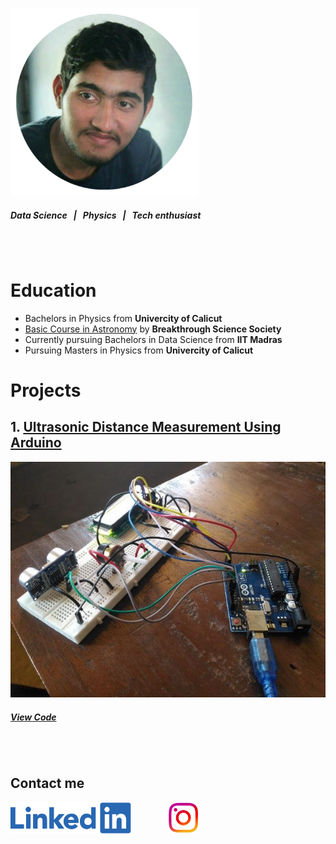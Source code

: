 ![](/images/PicsArt_12-21-08.20.16.png)
##### *Data Science &nbsp; | &nbsp; Physics &nbsp; | &nbsp; Tech enthusiast*
# 
# 


&nbsp;

# Education
- Bachelors in Physics from **Univercity of Calicut**
- [Basic Course in Astronomy](https://drive.google.com/file/d/1pXsSWMzqTAH_q58qOIBMrrrfZjk7iR9K/view?usp=sharing) by **Breakthrough Science Society**
- Currently pursuing Bachelors in Data Science from **IIT Madras**
- Pursuing Masters in Physics from **Univercity of Calicut**


# Projects
## 1. [Ultrasonic Distance Measurement Using Arduino](https://docs.google.com/document/d/1cZog1Ne-FRhU-hvb9R1O6JZBm24AjLVK/edit?usp=sharing&ouid=100316902648490868548&rtpof=true&sd=true)
![Ultrasonic Distance Measurement Using Arduino](/images/6201943526183382593_120.jpg)
##### [View Code](https://github.com/jinu-jacob/Distance-measurement-Project)


#


&nbsp;
## Contact me
[![](/images/linkedin.png)](https://www.linkedin.com/in/jinu-jacob-abraham-13b395155/)   &nbsp; &nbsp; &nbsp; &nbsp; &nbsp; &nbsp; &nbsp;     [![](/images/instagram.png)](https://www.instagram.com/_jinujacob)
